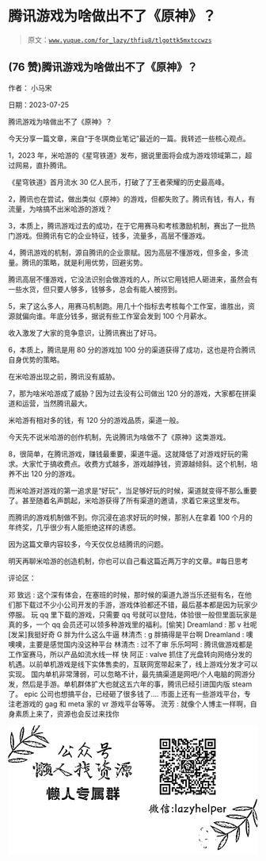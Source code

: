 # 腾讯游戏为啥做出不了《原神》？

> 原文：[`www.yuque.com/for_lazy/thfiu8/tlgottk5mxtccwzs`](https://www.yuque.com/for_lazy/thfiu8/tlgottk5mxtccwzs)



## (76 赞)腾讯游戏为啥做出不了《原神》？ 

作者： 小马宋 

日期：2023-07-25 

腾讯游戏为啥做出不了《原神》？ 

今天分享一篇文章，来自“于冬琪商业笔记”最近的一篇。我转述一些核心观点。 

1，2023 年，米哈游的《星穹铁道》发布，据说里面将会成为游戏领域第二，超过网易，直扑腾讯。 

《星穹铁道》首月流水 30 亿人民币，打破了了王者荣耀的历史最高峰。 

2，腾讯也在尝试，做出类似《原神》的游戏，但都失败了。腾讯有钱，有人，有流量，为啥搞不出米哈游的游戏？ 

3，本质上，腾讯游戏过去的成功，在于它用赛马和考核激励机制，赛出了一批热门游戏。但腾讯有它的企业特征，钱多，流量多，高层不懂游戏。 

4，腾讯游戏的机制，源自腾讯的企业禀赋。因为高层不懂游戏，但多金，多流量。腾讯的策略，就是利用优势，回避劣势。 

腾讯高层不懂游戏，它没法识别会做游戏的人，所以它用钱把人砸进来，虽然会有一些水货，但只要人够多，钱够多，总会有能人被捞到。 

5，来了这么多人，用赛马机制跑。用几十个指标去考核每个工作室，谁胜出，资源就偏向谁。年底分钱多，据说有些工作室会发到 100 个月薪水。 

收入激发了大家的竞争意识，让腾讯赛出了好马。 

6，本质上，腾讯是用 80 分的游戏加 100 分的渠道获得了成功，这也是符合腾讯自身优势的策略。 

在米哈游出现之前，腾讯没有威胁。 

7，那为啥米哈游成了威胁？因为过去没有公司做出 120 分的游戏，大家都在拼渠道和运营，当然腾讯最大。 

米哈游有相对多的钱，有 120 分的游戏品质，渠道一般。 

今天先不说米哈游的创作机制，先说腾讯为啥做不了《原神》这类游戏。 

8，很简单，在腾讯游戏，赚钱最重要，渠道牛逼。这就降低了对游戏好玩的需求。大家忙于搞收费点。收费方式越多，游戏越挣钱，资源越倾斜。这个机制，培养不出 120 分的游戏。 

而米哈游对游戏的第一追求是“好玩”，当足够好玩的时候，渠道就变得不那么重要了。甚至随着名声鹊起，米哈游获得了所有渠道的邀请，求着它来这里发布。 

而腾讯的游戏机制做不到。你沉浸在追求好玩的时候，那别人在拿着 100 个月的年终奖，几乎很少有人能拒绝这样的诱惑。 

因为这篇文章内容较多，今天仅仅总结腾讯的问题。 

明天再聊米哈游的创造机制，你也可以自己看这篇近两万字的文章。#每日思考 

评论区： 

邓 致远 : 这个深有体会，在塞班的时候，那时候的渠道九游当乐还挺有名，在他们那下载过不少小公司开发的手游，游戏体验都还不错，最后基本都是因为玩家少停服。 玩 qq 里下载的游戏，只需要 qq 号就可以登陆，体验很一般但里面玩家是真的多，一个 qq 会员还可以领多种游戏里的福利。[偷笑] Dreamland : 那 v 社呢[发呆]我挺好奇 G 胖为什么这么牛逼 林清杰 : g 胖搞得是平台啊 Dreamland : 噢噢噢，主要是感觉国内没这种平台 林清杰 : 过不了审 乐乐呵呵 : 腾讯做游戏都是工作室赛马，所以产品如流水线一样 快 阿正 : valve 抓住了光盘转向网络分发的机遇。以前单机游戏是线下实体售卖的，互联网宽带起来了，线上游戏分发才可以实现。 国内单机非常薄弱，可以忽略不计，最先搞渠道是网吧/个人电脑的网游分发，然后是手游。单机群体扩大也就这五六年的事，腾讯已经引进国内版 steam 了。 epic 公司也想搞平台，已经砸了很多钱了…. 市面上还有一些游戏平台，专注老游戏的 gag 和 meta 家的 vr 游戏平台等等。 流芳 : 就像个人博主一样啊，自身素质上来了，资源也会反过来找你 

![](img/894d30a529e7c37bcd3392323c99941c.png) 